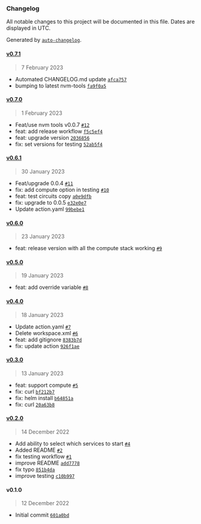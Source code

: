 ### Changelog

All notable changes to this project will be documented in this file. Dates are displayed in UTC.

Generated by [`auto-changelog`](https://github.com/CookPete/auto-changelog).

#### [v0.7.1](https://github.com/nevermined-io/nvm-tools-actions/compare/v0.7.0...v0.7.1)

> 7 February 2023

- Automated CHANGELOG.md update [`afca757`](https://github.com/nevermined-io/nvm-tools-actions/commit/afca757b38b733bf692e50752c15a12cc52c9780)
- bumping to latest nvm-tools [`fa9f0a5`](https://github.com/nevermined-io/nvm-tools-actions/commit/fa9f0a57f796ac80e5d7d9513bdafcb029568d0b)

#### [v0.7.0](https://github.com/nevermined-io/nvm-tools-actions/compare/v0.6.1...v0.7.0)

> 1 February 2023

- Feat/use nvm tools v0.0.7 [`#12`](https://github.com/nevermined-io/nvm-tools-actions/pull/12)
- feat: add release workflow [`f5c5ef4`](https://github.com/nevermined-io/nvm-tools-actions/commit/f5c5ef47090d341283b36826102874d4d4a83f1e)
- feat: upgrade version [`2036856`](https://github.com/nevermined-io/nvm-tools-actions/commit/203685634d7bf9836bebee51401b62826ace9d71)
- fix: set versions for testing [`52ab5f4`](https://github.com/nevermined-io/nvm-tools-actions/commit/52ab5f4084a7898aa2247703c1ae058bc0c69aa0)

#### [v0.6.1](https://github.com/nevermined-io/nvm-tools-actions/compare/v0.6.0...v0.6.1)

> 30 January 2023

- Feat/upgrade 0.0.4 [`#11`](https://github.com/nevermined-io/nvm-tools-actions/pull/11)
- fix: add compute option in testing [`#10`](https://github.com/nevermined-io/nvm-tools-actions/pull/10)
- feat: test circuits copy [`a0e9dfb`](https://github.com/nevermined-io/nvm-tools-actions/commit/a0e9dfbee7e306e546c3e75e62d39b4b1dac0a7b)
- fix: upgrade to 0.0.5 [`e32e0e7`](https://github.com/nevermined-io/nvm-tools-actions/commit/e32e0e72ccdafc911de313d86b3f41dc206090b0)
- Update action.yaml [`99bebe1`](https://github.com/nevermined-io/nvm-tools-actions/commit/99bebe18c4fbe3dddfcd55d42b94961aa0ef5a63)

#### [v0.6.0](https://github.com/nevermined-io/nvm-tools-actions/compare/v0.5.0...v0.6.0)

> 23 January 2023

- feat: release version with all the compute stack working [`#9`](https://github.com/nevermined-io/nvm-tools-actions/pull/9)

#### [v0.5.0](https://github.com/nevermined-io/nvm-tools-actions/compare/v0.4.0...v0.5.0)

> 19 January 2023

- feat: add override variable [`#8`](https://github.com/nevermined-io/nvm-tools-actions/pull/8)

#### [v0.4.0](https://github.com/nevermined-io/nvm-tools-actions/compare/v0.3.0...v0.4.0)

> 18 January 2023

- Update action.yaml [`#7`](https://github.com/nevermined-io/nvm-tools-actions/pull/7)
- Delete workspace.xml [`#6`](https://github.com/nevermined-io/nvm-tools-actions/pull/6)
- feat: add gitignore [`8383b7d`](https://github.com/nevermined-io/nvm-tools-actions/commit/8383b7d031a99c192f792c32389fbaa9655c04ff)
- fix: update action [`926f1ae`](https://github.com/nevermined-io/nvm-tools-actions/commit/926f1ae7fd700825cd733a1a6b6dc4576bdda94c)

#### [v0.3.0](https://github.com/nevermined-io/nvm-tools-actions/compare/v0.2.0...v0.3.0)

> 13 January 2023

- feat: support compute [`#5`](https://github.com/nevermined-io/nvm-tools-actions/pull/5)
- fix: curl [`bf212b7`](https://github.com/nevermined-io/nvm-tools-actions/commit/bf212b777049cb33c049a084fc62674eb3a218f6)
- fix: helm install [`b64851a`](https://github.com/nevermined-io/nvm-tools-actions/commit/b64851aa5525ded8102caa9f50b34ad6cd80c763)
- fix: curl [`20a63b8`](https://github.com/nevermined-io/nvm-tools-actions/commit/20a63b835749f14868aee8ea0b9b7ed6ee8121f9)

#### [v0.2.0](https://github.com/nevermined-io/nvm-tools-actions/compare/v0.1.0...v0.2.0)

> 14 December 2022

- Add ability to select which services to start [`#4`](https://github.com/nevermined-io/nvm-tools-actions/pull/4)
- Added README [`#2`](https://github.com/nevermined-io/nvm-tools-actions/pull/2)
- fix testing workflow [`#1`](https://github.com/nevermined-io/nvm-tools-actions/pull/1)
- improve README [`add7778`](https://github.com/nevermined-io/nvm-tools-actions/commit/add77788e0106b5b4167a114de74ab5cad832a81)
- fix typo [`851b4da`](https://github.com/nevermined-io/nvm-tools-actions/commit/851b4da6362f0684f35b76edb213d503b7051260)
- improve testing [`c10b997`](https://github.com/nevermined-io/nvm-tools-actions/commit/c10b9971bf1778dca852daf82549ded2fe78e6ab)

#### v0.1.0

> 12 December 2022

- Initial commit [`601a0bd`](https://github.com/nevermined-io/nvm-tools-actions/commit/601a0bdc526e67df756408be672e3835d12d9dee)
